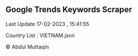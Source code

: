 

## Google Trends Keywords Scraper 
 
Last Update 17-02-2023 , 15:41:55

Country List :
VIETNAM.json



© Abdul Muttaqin 
